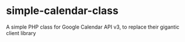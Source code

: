 simple-calendar-class
=====================

A simple PHP class for Google Calendar API v3, to replace their gigantic client library